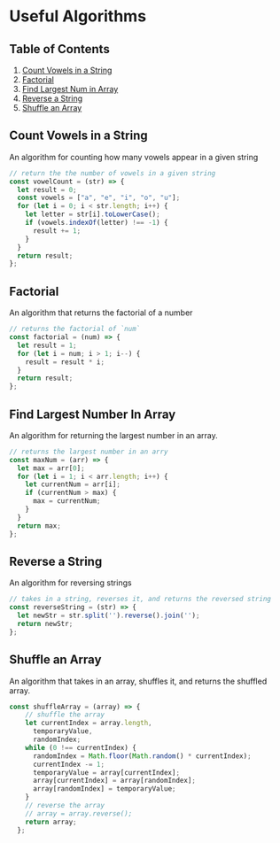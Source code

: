 # Useful Algorithms

## Table of Contents
1. [Count Vowels in a String](#Count-Vowels-in-a-String)
2. [Factorial](#Factorial)
3. [Find Largest Num in Array](#Find-Largest-Number-in-Array)
4. [Reverse a String](#Reverse-a-String)
4. [Shuffle an Array](#Shuffle-an-Array)

## Count Vowels in a String
An algorithm for counting how many vowels appear in a given string

```javascript
// return the the number of vowels in a given string
const vowelCount = (str) => {
  let result = 0;
  const vowels = ["a", "e", "i", "o", "u"];
  for (let i = 0; i < str.length; i++) {
    let letter = str[i].toLowerCase();
    if (vowels.indexOf(letter) !== -1) {
      result += 1;
    }
  }
  return result;
};
```

## Factorial
An algorithm that returns the factorial of a number
```javascript
// returns the factorial of `num`
const factorial = (num) => {
  let result = 1;
  for (let i = num; i > 1; i--) {
    result = result * i;
  }
  return result;
};
```

## Find Largest Number In Array
An algorithm for returning the largest number in an array.

```javascript
// returns the largest number in an arry
const maxNum = (arr) => {
  let max = arr[0];
  for (let i = 1; i < arr.length; i++) {
    let currentNum = arr[i];
    if (currentNum > max) {
      max = currentNum;
    }
  }
  return max;
};
```

## Reverse a String
An algorithm for reversing strings

```javascript
// takes in a string, reverses it, and returns the reversed string
const reverseString = (str) => {
  let newStr = str.split('').reverse().join('');
  return newStr;
};
```

## Shuffle an Array
An algorithm that takes in an array, shuffles it, and returns the shuffled array.

```javascript
const shuffleArray = (array) => {
    // shuffle the array
    let currentIndex = array.length,
      temporaryValue,
      randomIndex;
    while (0 !== currentIndex) {
      randomIndex = Math.floor(Math.random() * currentIndex);
      currentIndex -= 1;
      temporaryValue = array[currentIndex];
      array[currentIndex] = array[randomIndex];
      array[randomIndex] = temporaryValue;
    }
    // reverse the array
    // array = array.reverse();
    return array;
  };
  ```
